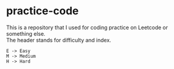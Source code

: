 # practice-code
This is a repository that I used for coding practice on Leetcode or something else.  
The header stands for difficulty and index.
```
E -> Easy
M -> Medium
H -> Hard
```

